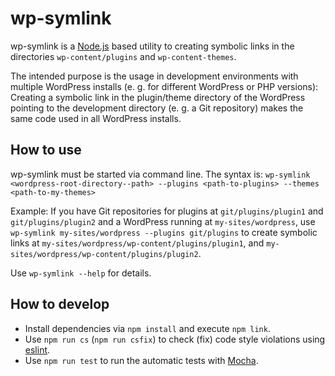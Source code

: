 # wp-symlink

wp-symlink is a [Node.js](https://nodejs.org/en/)
    based utility to creating symbolic links in the directories
    `wp-content/plugins` and `wp-content-themes`.

The intended purpose is the usage in development environments with multiple WordPress installs
    (e. g. for different WordPress or PHP versions):
Creating a symbolic link in the plugin/theme directory of the WordPress
    pointing to the development directory (e. g. a Git repository)
    makes the same code used in all WordPress installs.


## How to use
wp-symlink must be started via command line. The syntax is:
    `wp-symlink <wordpress-root-directory--path> --plugins <path-to-plugins> --themes <path-to-my-themes>`

Example: If you have Git repositories for plugins at `git/plugins/plugin1` and `git/plugins/plugin2`
    and a WordPress running at `my-sites/wordpress`,
use `wp-symlink my-sites/wordpress --plugins git/plugins` to create symbolic links at 
    `my-sites/wordpress/wp-content/plugins/plugin1`, and `my-sites/wordpress/wp-content/plugins/plugin2`.

Use `wp-symlink --help` for details.

## How to develop
- Install dependencies via `npm install` and execute `npm link`.
- Use `npm run cs` (`npm run csfix`) to check (fix) code style violations using [eslint](https://eslint.org/).
- Use `npm run test` to run the automatic tests with [Mocha](https://mochajs.org/).

